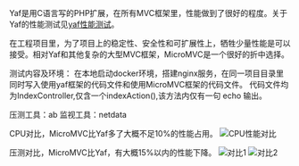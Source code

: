 Yaf是用C语言写的PHP扩展，在所有MVC框架里，性能做到了很好的程度。关于Yaf的性能测试见[yaf性能测试](http://www.laruence.com/2011/12/02/2333.html)。

在工程项目里，为了项目上的稳定性、安全性和可扩展性上，牺牲少量性能是可以接受。相对Yaf和其他复杂的大型MVC框架，MicroMVC是一个很好的折中选择。

测试内容及环境：
在本地启动docker环境，搭建nginx服务，在同一项目目录里同时写入使用yaf框架的代码文件和使用MicroMVC框架的代码文件。
代码文件均为IndexController,仅含一个indexAction(),该方法内仅有一句 echo 输出。

压测工具：ab
监视工具：netdata

CPU对比，MicroMVC比Yaf多了大概不足10%的性能占用。
![CPU性能对比](http://wx2.sinaimg.cn/large/3eab3a68ly1fxfr4rf6xxj20u20dimz0.jpg)

压测对比，MicroMVC比Yaf，有大概15%以内的性能下降。
![对比1](http://wx1.sinaimg.cn/large/3eab3a68ly1fxfr4rghtuj20v40s0tby.jpg)
![对比2](http://wx1.sinaimg.cn/large/3eab3a68ly1fxfr4rhwouj20u00sun0m.jpg)



